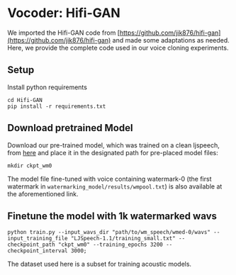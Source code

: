 # Vocoder: Hifi-GAN
We imported the Hifi-GAN code from [https://github.com/jik876/hifi-gan](https://github.com/jik876/hifi-gan) and made some adaptations as needed. Here, we provide the complete code used in our voice cloning experiments.

## Setup
Install python requirements
```
cd Hifi-GAN
pip install -r requirements.txt
```

## Download pretrained Model
Download our pre-trained model, which was trained on a clean ljspeech, from [here](https://drive.google.com/drive/folders/1ZtapjTZoP6ADz_QoQnI8lvuRdYKCLhvB?usp=drive_link) and place it in the designated path for pre-placed model files:
```
mkdir ckpt_wm0
```
The model file fine-tuned with voice containing watermark-0 (the first watermark in `watermarking_model/results/wmpool.txt`) is also available at the aforementioned link.


## Finetune the model with 1k watermarked wavs
```
python train.py --input_wavs_dir "path/to/wm_speech/wmed-0/wavs" --input_training_file "LJSpeech-1.1/training_small.txt" --checkpoint_path "ckpt_wm0" --training_epochs 3200 --checkpoint_interval 3000;
```

The dataset used here is a subset for training acoustic models.
